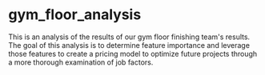 # gym_floor_analysis
This is an analysis of the results of our gym floor finishing team's results. The goal of this analysis is to determine feature importance and leverage those features to create a pricing model to optimize future projects through a more thorough examination of job factors.
